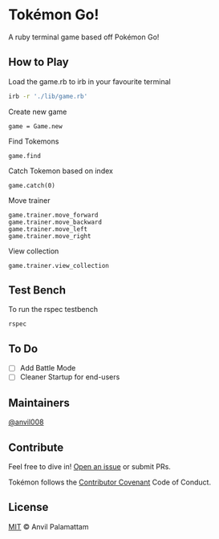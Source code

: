 # Tokémon Go!

A ruby terminal game based off Pokémon Go!

## How to Play

Load the game.rb to irb in your favourite terminal  
```bash
irb -r './lib/game.rb'  
```

Create new game  
```
game = Game.new
```

Find Tokemons  
```
game.find
```

Catch Tokemon based on index  
```
game.catch(0)
```

Move trainer  
```
game.trainer.move_forward  
game.trainer.move_backward  
game.trainer.move_left  
game.trainer.move_right  
```

View collection  
```
game.trainer.view_collection
```

## Test Bench

To run the rspec testbench  
```
rspec
```

## To Do

- [ ] Add Battle Mode
- [ ] Cleaner Startup for end-users

## Maintainers

[@anvil008](https://github.com/anvil008)

## Contribute

Feel free to dive in! [Open an issue](https://github.com/anvil008/tokemons/issues/new) or submit PRs.

Tokémon follows the [Contributor Covenant](http://contributor-covenant.org/version/1/3/0/) Code of Conduct.

## License

[MIT](LICENSE) © Anvil Palamattam
